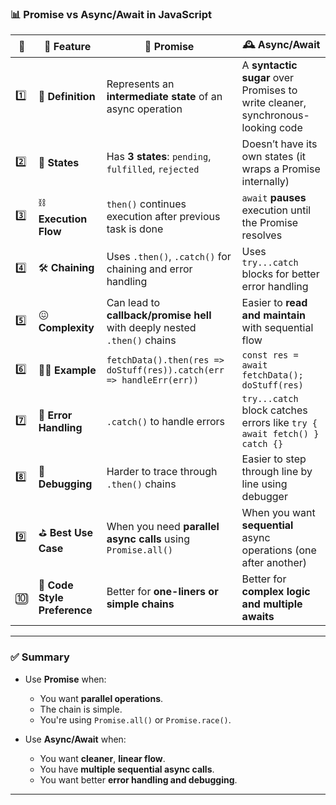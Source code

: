 ### 📊 **Promise vs Async/Await in JavaScript**

| 🔢  | 🧠 Feature                   | 🤝 Promise                                                                | 🕰️ Async/Await                                                                |
| --- | ---------------------------- | ------------------------------------------------------------------------- | ------------------------------------------------------------------------------ |
| 1️⃣ | 🧾 **Definition**            | Represents an **intermediate state** of an async operation                | A **syntactic sugar** over Promises to write cleaner, synchronous-looking code |
| 2️⃣ | 🔁 **States**                | Has **3 states**: `pending`, `fulfilled`, `rejected`                      | Doesn’t have its own states (it wraps a Promise internally)                    |
| 3️⃣ | ⛓️ **Execution Flow**        | `then()` continues execution after previous task is done                  | `await` **pauses** execution until the Promise resolves                        |
| 4️⃣ | 🛠️ **Chaining**             | Uses `.then()`, `.catch()` for chaining and error handling                | Uses `try...catch` blocks for better error handling                            |
| 5️⃣ | 😖 **Complexity**            | Can lead to **callback/promise hell** with deeply nested `.then()` chains | Easier to **read and maintain** with sequential flow                           |
| 6️⃣ | 🧑‍💻 **Example**            | `fetchData().then(res => doStuff(res)).catch(err => handleErr(err))`      | `const res = await fetchData(); doStuff(res)`                                  |
| 7️⃣ | 🐞 **Error Handling**        | `.catch()` to handle errors                                               | `try...catch` block catches errors like `try { await fetch() } catch {}`       |
| 8️⃣ | 🧪 **Debugging**             | Harder to trace through `.then()` chains                                  | Easier to step through line by line using debugger                             |
| 9️⃣ | ⛳ **Best Use Case**          | When you need **parallel async calls** using `Promise.all()`              | When you want **sequential** async operations (one after another)              |
| 🔟  | 🌈 **Code Style Preference** | Better for **one-liners or simple chains**                                | Better for **complex logic and multiple awaits**                               |

---

### ✅ **Summary**

* Use **Promise** when:

  * You want **parallel operations**.
  * The chain is simple.
  * You're using `Promise.all()` or `Promise.race()`.

* Use **Async/Await** when:

  * You want **cleaner**, **linear flow**.
  * You have **multiple sequential async calls**.
  * You want better **error handling and debugging**.

---

